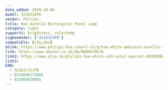 ```yaml
---
date_added: 2020-10-08
model: 3216331P6
vendor: Philips
title: Hue Aurelle Rectangular Panel Lamp
category: light
supports: brightness, colortemp
zigbeemodel: ['3216331P6']
compatible: [z2m,zha]
mlink: https://www.philips-hue.com/nl-nl/p/hue-white-ambiance-aurelle--rechthoekig--paneellamp/3216331P6
link: https://www.amazon.co.uk/dp/B088S293JK
link2: https://www.alza.de/philips-hue-white-und-color-amarant-d6308566.htm
link3: 
EAN: 
  - 32163/31/P6
  - 8718696175866
  - 915005920901
---
```

